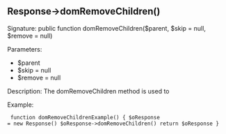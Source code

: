 ## Response->domRemoveChildren()

Signature: public function domRemoveChildren($parent, $skip = null, $remove = null)

Parameters:

* $parent
* $skip = null
* $remove = null

Description:
The domRemoveChildren method is used to 

Example:
<code><pre>
function domRemoveChildrenExample()
{
    $oResponse = new Response()
    $oResponse->domRemoveChildren()
    return $oResponse
}
</pre></code>